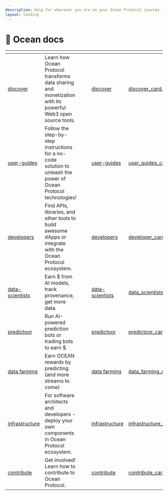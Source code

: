 ```yaml
---
description: Help for wherever you are on your Ocean Protocol journey.
layout: landing
---
```


# 👋 Ocean docs

<table data-view="cards"><thead><tr><th data-type="content-ref"></th><th></th><th data-hidden data-type="files"></th><th data-hidden data-type="files"></th><th data-hidden data-card-target data-type="content-ref"></th><th data-hidden data-card-cover data-type="files"></th></tr></thead><tbody><tr><td><a href="discover/">discover</a></td><td>Learn how Ocean Protocol transforms data sharing and monetization with its powerful Web3 open source tools.</td><td></td><td></td><td><a href="discover/">discover</a></td><td><a href=".gitbook/assets/cover/discover_card.png">discover_card.png</a></td></tr><tr><td><a href="user-guides/">user-guides</a></td><td>Follow the step-by-step instructions for a no-code solution to unleash the power of Ocean Protocol technologies!</td><td></td><td></td><td><a href="user-guides/">user-guides</a></td><td><a href=".gitbook/assets/cover/user_guides_card.png">user_guides_card.png</a></td></tr><tr><td><a href="developers/">developers</a></td><td>Find APIs, libraries, and other tools to build awesome dApps or integrate with the Ocean Protocol ecosystem.</td><td></td><td></td><td><a href="developers/">developers</a></td><td><a href=".gitbook/assets/cover/developer_card.png">developer_card.png</a></td></tr><tr><td><a href="data-scientists/">data-scientists</a></td><td>Earn $ from AI models, track provenance, get more data.</td><td></td><td></td><td><a href="data-scientists/">data-scientists</a></td><td><a href=".gitbook/assets/cover/data_scientists_card.png">data_scientists_card.png</a></td></tr><tr><td><a href="predictoor/">predictoor</a></td><td>Run AI-powered prediction bots or trading bots to earn $.</td><td></td><td></td><td><a href="predictoor/">predictoor</a></td><td><a href=".gitbook/assets/cover/predictoor_card.jpg">predictoor_card.jpg</a></td></tr>    <tr>
      <td><a href="data-farming/">data farming</a></td>
      <td>Earn OCEAN rewards by predicting (and more streams to come)</td>
      <td></td>
      <td></td>
      <td><a href="data-farming/">data farming</a></td>
      <td><a href=".gitbook/assets/cover/data_farming_card.png">data_farming_card.png</a></td>
    </tr><tr><td><a href="infrastructure/">infrastructure</a></td><td>For software architects and developers - deploy your own components in Ocean Protocol ecosystem.</td><td></td><td></td><td><a href="infrastructure/">infrastructure</a></td><td><a href=".gitbook/assets/cover/infrastructure_card.png">infrastructure_card.png</a></td></tr><tr><td><a href="contribute/">contribute</a></td><td>Get involved! Learn how to contribute to Ocean Protocol.</td><td></td><td></td><td><a href="contribute/">contribute</a></td><td><a href=".gitbook/assets/cover/contribute_card.png">contribute_card.png</a></td></tr></tbody></table>
